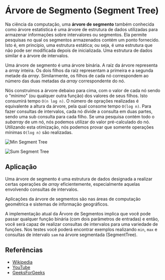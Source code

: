 # Árvore de Segmento (Segment Tree)

Na ciência da computação, uma **árvore de segmento** também conhecida como
árvore estatística é uma árvore de estrutura de dados utilizadas para
armazenar informações sobre intervalores ou segmentos. Ela permite pesquisas
no qual os segmentos armazenados contém um ponto fornecido. Isto é,
em princípio, uma estrutura estática; ou seja, é uma estrutura que não pode
ser modificada depois de inicializada. Uma estrutura de dados similar é a
árvore de intervalos.

Uma árvore de segmento é uma árvore binária. A raíz da árvore representa a
_array_ inteira. Os dois filhos da raíz representam a primeira e a segunda
metade da _array_. Similarmente, os filhos de cada nó correspondem ao número
das duas metadas da _array_ correspondente do nó.

Nós construímos a árvore debaixo para cima, com o valor de cada nó sendo o 
"mínimo" (ou qualquer outra função) dos valores de seus filhos. Isto consumirá
tempo `O(n log n)`. O número de oprações realizadas é equivalente a altura da
árvore, pela qual consome tempo `O(log n)`. Para fazer consultas de intervalos,
cada nó divide a consulta em duas partes, sendo uma sub consulta para cada filho.
Se uma pesquisa contém todo o _subarray_ de um nó, nós podemos utilizar do valor
pré-calculado do nó. Utilizando esta otimização, nós podemos provar que somente
operações mínimas `O(log n)` são realizadas.

![Min Segment Tree](https://www.geeksforgeeks.org/wp-content/uploads/RangeMinimumQuery.png)

![Sum Segment Tree](https://www.geeksforgeeks.org/wp-content/uploads/segment-tree1.png)

## Aplicação

Uma árvore de segmento é uma estrutura de dados designada a realizar
certas operações de _array_ eficientemente, especialmente aquelas envolvendo
consultas de intervalos.

Aplicações da árvore de segmentos são nas áreas de computação geométrica e
sistemas de informação geográficos.

A implementação atual da Árvore de Segmentos implica que você pode passar
qualquer função binária (com dois parâmetros de entradas) e então, você
será capaz de realizar consultas de intervalos para uma variedade de funções.
Nos testes você poderá encontrar exemplos realizando `min`, `max` e consultas de
intervalo `sam` na árvore segmentada (SegmentTree).
 
## Referências

- [Wikipedia](https://en.wikipedia.org/wiki/Segment_tree)
- [YouTube](https://www.youtube.com/watch?v=ZBHKZF5w4YU&index=65&list=PLLXdhg_r2hKA7DPDsunoDZ-Z769jWn4R8)
- [GeeksForGeeks](https://www.geeksforgeeks.org/segment-tree-set-1-sum-of-given-range/)

